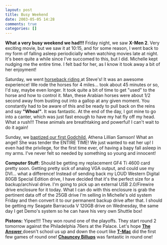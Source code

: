 ```yaml
---
layout: post
title: Busy Weekend
date: 2003-05-05 14:28
comments: true
categories: []
---
```

<b>What a very busy weekend we had!!!</b>
Friday night, we saw <b>X-Men 2</b>. Very exciting movie, but we saw it at 10:15, and for some reason, I went back to my form of falling asleep periodicially when watching movies late at night. It's been quite a while since I've succomed to this, but I did. Michelle kept nudging me the entire time. I felt bad for her, as I know it took away a bit of her enjoyment!

Saturday, we went <a href="http://www.filias.com/cgi-bin/album.pl?album=2003%20Albums/05.03.2003.Eggy'sFarm">horseback riding </a>at Steve's! It was an awesome experience! We rode the horses for 4 miles... took about 45 minutes or so, I'd say, maybe even longer. It took quite a bit of time to get "used" to the horse and how to control it. Man, these Arabian horses were about 1/2 second away from busting out into a gallop at any given moment. You constantly had to be aware of this and be ready to pull back on the reins and say <b>"Whoa!"</b>. It was fantastic. At the end of the day, I got mine to go into a canter, which was just fast enough to have my hat fly off my head. What a rush!!! These animals are breathtaking and powerful! I can't wait to do it again!

Sunday, we <a href="http://www.filias.com/cgi-bin/album.pl?album=2003%20Albums/05.04.2003.Aphena'sBaptism">baptized our first Godchild</a>, Athena Lillian Samson! What an angel! She was tender the ENTIRE TIME! We just wanted to eat her up! I even had the privilege, for the first time ever, of having a bapy fall asleep in my arms. I've never felt so needed by something so young and innocent!

<b>Computer Stuff:</b>
Should be getting my replacement GF4 Ti 4600 card pretty soon. Getting pretty sick of analog VGA output, and could use my DVI... what a difference!
Instead of sending back my LOUD Western Digital 80GB Special Edition drive, I have decided that it's the perfect size for a backup/archival drive. I'm going to pick up an external USB 2.0/Firewire drive enclosure for it today. What I can do with this enclosure is grab the pertinent data off of the 25GB drive I'm selling in Michelle's old system Friday and then convert it to our permanent backup drive after that. I should be getting my Seagate Barracuda V 120GB drive on Wednesday, the same day I get Demo's system so he can have his very own Shuttle box!

<b>Pistons:</b>
Yipee!!!! They won round one of the playoffs. They start round 2 tomorrow against the Philadelphia 76ers at the Palace. Let's hope <a href="http://sports.espn.go.com/nba/players/profile?statsId=3094"><b>The Answer </b></a>doesn't school us up and down the court like <a href="http://sports.espn.go.com/nba/players/profile?statsId=3179"><b>T-Mac</b></a> did the first few games of round one! <a href="http://sports.espn.go.com/nba/players/profile?statsId=3174"><b>Chauncey Billups</b></a> was fantastic in round one!
